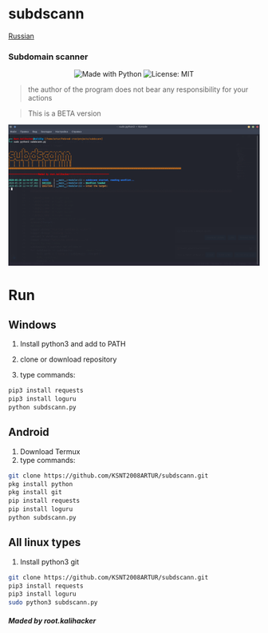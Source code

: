 
# subdscann
[Russian](readme-rus.md) 

###                   Subdomain scanner
<p align="center">
    <img alt="Made with Python" src="https://img.shields.io/badge/Made%20with-Python-%23FFD242?logo=python&logoColor=white"> 
    <img alt="License: MIT" src="https://img.shields.io/badge/License-MIT-yellow.svg" target="_blank" />

</p>

> the author of the program does not bear any responsibility for your actions

> This is a BETA version

![subdscann](https://github.com/KSNT2008ARTUR/subdscann/blob/master/subdscann_demo.png "subdscann")

#                            Run
## Windows

1. Install python3 and add to PATH

2. clone or download repository

3. type commands:
```cmd
pip3 install requests
pip3 install loguru
python subdscann.py
```

## Android
1. Download Termux
2. type commands:
``` bash
git clone https://github.com/KSNT2008ARTUR/subdscann.git
pkg install python
pkg install git
pip install requests
pip install loguru
python subdscann.py
```

## All linux types
1. Install python3 git
``` bash
git clone https://github.com/KSNT2008ARTUR/subdscann.git
pip3 install requests
pip3 install loguru
sudo python3 subdscann.py
```
##### Maded by root.kalihacker
